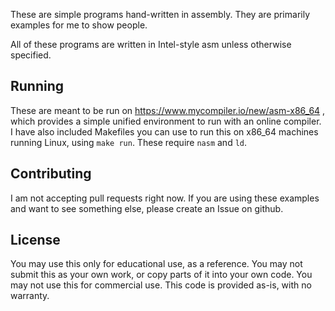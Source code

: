 These are simple programs hand-written in assembly.
They are primarily examples for me to show people.

All of these programs are written in Intel-style asm unless otherwise specified.

## Running
These are meant to be run on https://www.mycompiler.io/new/asm-x86_64 , which provides a simple unified environment to run with an online compiler.
I have also included Makefiles you can use to run this on x86_64 machines running Linux, using `make run`.
These require `nasm` and `ld`.

## Contributing
I am not accepting pull requests right now.
If you are using these examples and want to see something else, please create an Issue on github.

## License
You may use this only for educational use, as a reference.
You may not submit this as your own work, or copy parts of it into your own code.
You may not use this for commercial use.
This code is provided as-is, with no warranty.